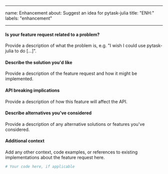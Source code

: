 ______________________________________________________________________

name: Enhancement about: Suggest an idea for pytask-julia title: "ENH:" labels:
"enhancement"

______________________________________________________________________

#### Is your feature request related to a problem?

Provide a description of what the problem is, e.g. "I wish I could use pytask-julia to
do \[...\]".

#### Describe the solution you'd like

Provide a description of the feature request and how it might be implemented.

#### API breaking implications

Provide a description of how this feature will affect the API.

#### Describe alternatives you've considered

Provide a description of any alternative solutions or features you've considered.

#### Additional context

Add any other context, code examples, or references to existing implementations about
the feature request here.

```python
# Your code here, if applicable
```
